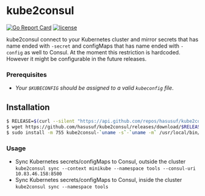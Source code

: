 # kube2consul
[![Go Report Card](https://goreportcard.com/badge/github.com/hasusuf/kube2consul)](https://goreportcard.com/report/github.com/hasusuf/kube2consul)
[![license](https://img.shields.io/github/license/hasusuf/kube2consul.svg?maxAge=2592000)](https://github.com/hasusuf/kube2consul/blob/master/LICENSE)

kube2consul connect to your Kubernetes cluster and mirror secrets that has name ended with `-secret` and configMaps that has name ended with `-config`
as well to Consul. At the moment this restriction is hardcoded. However it might be configurable in the future releases. 

### Prerequisites
* *Your `$KUBECONFIG` should be assigned to a valid `kubeconfig` file*.

## Installation
``` bash
$ RELEASE=$(curl --silent "https://api.github.com/repos/hasusuf/kube2consul/releases/latest" | sed -n 's/.*"tag_name": *"\([^"]*\)".*/\1/p')
$ wget https://github.com/hasusuf/kube2consul/releases/download/$RELEASE/kube2consul-`uname -s`-`uname -m`
$ sudo install -m 755 kube2consul-`uname -s`-`uname -m` /usr/local/bin/kube2consul
```

### Usage
* Sync Kubernetes secrets/configMaps to Consul, outside the cluster <br />
`kube2consul sync --context minikube --namespace tools --consul-uri 10.83.46.158:8500`
* Sync Kubernetes secrets/configMaps to Consul, inside the cluster <br />
`kube2consul sync --namespace tools`
